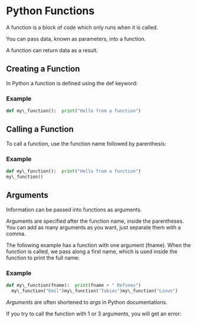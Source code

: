 
Python Functions
================


A function is a block of code which only runs when it is called.


You can pass data, known as parameters, into a function.


A function can return data as a result.


Creating a Function
-------------------


In Python a function is defined using the def 
keyword:



### Example



```python
def my\_function():  print("Hello from a function")
```


Calling a Function
------------------


To call a function, use the function name followed by parenthesis:



### Example



```python
def my\_function():  print("Hello from a function")
my\_function()
```


Arguments
---------


Information can be passed into functions as arguments.


Arguments are specified after the function name, inside the parentheses.
You can add as many arguments as you want, just separate them with a comma.



The following example has a function with one argument (fname).
When the function is called, we pass along a first name,
which is used inside the function to print the full name:




### Example



```python
def my\_function(fname):  print(fname + " Refsnes")
  my\_function("Emil")my\_function("Tobias")my\_function("Linus")
```



*Arguments* are often shortened to *args* in Python documentations.














If you try to call the function with 1 or 3 arguments, you will get an error:




















































